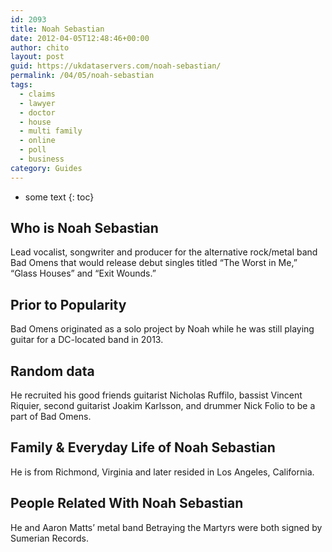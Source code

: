 ```yaml
---
id: 2093
title: Noah Sebastian
date: 2012-04-05T12:48:46+00:00
author: chito
layout: post
guid: https://ukdataservers.com/noah-sebastian/
permalink: /04/05/noah-sebastian
tags:
  - claims
  - lawyer
  - doctor
  - house
  - multi family
  - online
  - poll
  - business
category: Guides
---
```


* some text
{: toc}
          
          
## Who is  Noah Sebastian
                  
                  
                  
Lead vocalist, songwriter and producer for the alternative rock/metal band Bad Omens that would release debut singles titled &#8220;The Worst in Me,&#8221; &#8220;Glass Houses&#8221; and &#8220;Exit Wounds.&#8221;
                  
                
                
                
## Prior to Popularity 
                  
                  
                  
Bad Omens originated as a solo project by Noah while he was still playing guitar for a DC-located band in 2013.
                  
                
                
                
## Random data 
                  
                  
                  
He recruited his good friends guitarist Nicholas Ruffilo, bassist Vincent Riquier, second guitarist Joakim Karlsson, and drummer Nick Folio to be a part of Bad Omens.
                  
                
                
                
## Family & Everyday Life of Noah Sebastian
                  
                  
                  
He is from Richmond, Virginia and later resided in Los Angeles, California.
                  
                
                
                
## People Related With  Noah Sebastian
                  
                  
                  
He and Aaron Matts&#8217; metal band Betraying the Martyrs were both signed by Sumerian Records.
                  
                
              
            
          
          
          
    
    
  
